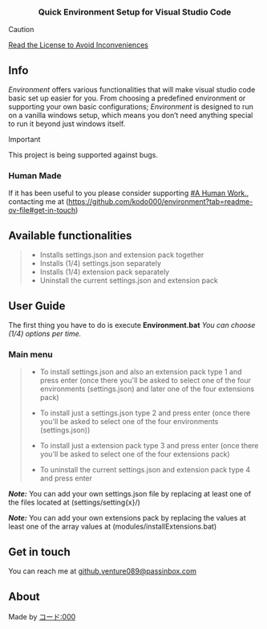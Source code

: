 <h3 align="center">Quick Environment Setup for Visual Studio Code</h3>

> [!CAUTION]
> [Read the License to Avoid Inconveniences](https://github.com/kodo000/environment?tab=License-1-ov-file#)

## Info
*Environment* offers various functionalities that will make visual studio code basic set up easier for you. From choosing a predefined environment or supporting your own basic configurations; *Environment* is designed to run on a vanilla windows setup, which means you don’t need anything special to run it beyond just windows itself.

> [!IMPORTANT]
> This project is being supported against bugs.
> 
> ### Human Made
> If it has been useful to you please consider supporting [#A Human Work.](#HumanMade), contacting me at (https://github.com/kodo000/environment?tab=readme-ov-file#get-in-touch)

## Available functionalities
> - Installs settings.json and extension pack together
> - Installs (1/4) settings.json separately
> - Installs (1/4) extension pack separately
> - Uninstall the current settings.json and extension pack

##  User Guide
The first thing you have to do is execute **Environment.bat**
_You can choose (1/4) options per time._

### **Main menu**
> - To install settings.json and also an extension pack type 1 and press enter (once there you'll be asked to select one of the four environments (settings.json) and later one of the four extensions pack)
> 
> - To install just a settings.json type 2 and press enter (once there you'll be asked to select one of the four environments (settings.json))
> 
> - To install just a extension pack type 3 and press enter (once there you'll be asked to select one of the four extensions pack)
> 
> - To uninstall the current settings.json and extension pack type 4 and press enter


***Note:*** You can add your own settings.json file by replacing at least one of the files located at (settings/setting{x}/)

***Note:*** You can add your own extensions pack by replacing the values at least one of the array values at (modules/installExtensions.bat)

## Get in touch
You can reach me at github.venture089@passinbox.com

## About
Made by [コード:000](https://github.com/kodo000)
